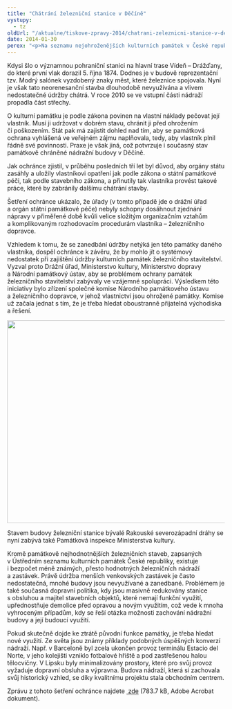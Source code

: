 ```yaml
---
title: "Chátrání železniční stanice v Děčíně"
vystupy:
  - tz
oldUrl: "/aktualne/tiskove-zpravy-2014/chatrani-zeleznicni-stanice-v-decine"
date: 2014-01-30
perex: "<p>Na seznamu nejohroženějších kulturních památek v České republice je i 7 objektů železničního stavitelství. K nejzanedbanějším patří i budova železniční stanice bývalé Rakouské severozápadní dráhy Děčín-východ v Ústeckém kraji, jejímž stavem se zabýval i ombudsman.</p>"
---
```


<!-- imported from the old website -->

<p>Kdysi šlo o významnou pohraniční stanici na hlavní trase Vídeň – Drážďany, do které první vlak dorazil 5. října 1874. Dodnes je v budově reprezentační tzv. Modrý salónek vyzdobený znaky měst, které železnice spojovala. Nyní je však tato neorenesanční stavba dlouhodobě nevyužívána a vlivem nedostatečné údržby chátrá. V roce 2010 se ve vstupní části nádraží propadla část střechy. </p><p>O kulturní památku je podle zákona povinen na vlastní náklady pečovat její vlastník. Musí ji udržovat v dobrém stavu, chránit ji před ohrožením či poškozením. Stát pak má zajistit dohled nad tím, aby se památková ochrana vyhlášená ve veřejném zájmu naplňovala, tedy, aby vlastník plnil řádně své povinnosti. Praxe je však jiná, což potvrzuje i současný stav památkově chráněné nádražní budovy v Děčíně.</p><p>Jak ochránce zjistil, v průběhu posledních tří let byl důvod, aby orgány státu zasáhly a uložily vlastníkovi opatření jak podle zákona o státní památkové péči, tak podle stavebního zákona, a přinutily tak vlastníka provést takové práce, které by zabránily dalšímu chátrání stavby.</p><p>Šetření ochránce ukázalo, že úřady (v tomto případě jde o drážní úřad a orgán státní památkové péče) nebyly schopny dosáhnout zjednání nápravy v přiměřené době kvůli velice složitým organizačním vztahům a komplikovaným rozhodovacím procedurám vlastníka – železničního dopravce.</p><p>Vzhledem k tomu, že se zanedbání údržby netýká jen této památky daného vlastníka, dospěl ochránce k závěru, že by mohlo jít o systémový nedostatek při zajištění údržby kulturních památek železničního stavitelství. Vyzval proto Drážní úřad, Ministerstvo kultury, Ministerstvo dopravy a Národní památkový ústav, aby se problémem ochrany památek železničního stavitelství zabývaly ve vzájemné spolupráci. Výsledkem této iniciativy bylo zřízení společné komise Národního památkového ústavu a železničního dopravce, v jehož vlastnictví jsou ohrožené památky. Komise už začala jednat s tím, že je třeba hledat oboustranně přijatelná východiska a řešení. </p><p><img src="https://www.ochrance.cz/uploads/RTEmagicC_Decin-nadrazi2.jpg.jpg" height="468" width="624" alt="" /></p><p>Stavem budovy železniční stanice bývalé Rakouské severozápadní dráhy se nyní zabývá také Památková inspekce Ministerstva kultury.</p><p>Kromě památkově nejhodnotnějších železničních staveb, zapsaných v Ústředním seznamu kulturních památek České republiky, existuje i bezpočet méně známých, přesto hodnotných železničních nádraží a zastávek. Právě údržba menších venkovských zastávek je často nedostatečná, mnohé budovy jsou nevyužívané a zanedbané. Problémem je také současná dopravní politika, kdy jsou masivně redukovány stanice s obsluhou a majitel stavebních objektů, které nemají funkční využití, upřednostňuje demolice před opravou a novým využitím, což vede k mnoha vyhroceným případům, kdy se řeší otázka možnosti zachování nádražní budovy a její budoucí využití.</p><p>Pokud skutečně dojde ke ztrátě původní funkce památky, je třeba hledat nové využití. Ze světa jsou známy příklady podobných úspěšných konverzí nádraží. Např. v Barceloně byl zcela ukončen provoz terminálu Estacio del Norte, v jeho kolejišti vzniklo fotbalové hřiště a pod zastřešenou halou tělocvičny. V Lipsku byly minimalizovány prostory, které pro svůj provoz vyžaduje dopravní obsluha a výpravna. Budova nádraží, která si zachovala svůj historický vzhled, se díky kvalitnímu projektu stala obchodním centrem.</p><p>Zprávu z tohoto šetření ochránce najdete <a title="Otevření do nového okna" href="/uploads-import/STANOVISKA/Pamatkova_pece/Kulturni_pamatky/4102-2013-VOP-ZS.pdf" target="_blank"> zde</a> (783.7 kB, Adobe Acrobat dokument).</p>
